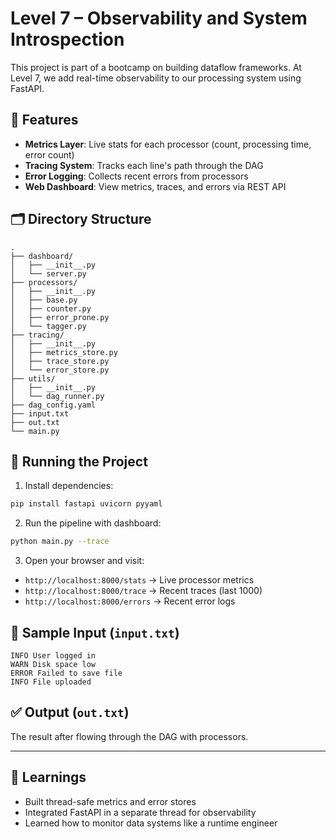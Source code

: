 # Level 7 – Observability and System Introspection

This project is part of a bootcamp on building dataflow frameworks. At Level 7, we add real-time observability to our processing system using FastAPI.

## 📌 Features

- **Metrics Layer**: Live stats for each processor (count, processing time, error count)
- **Tracing System**: Tracks each line's path through the DAG
- **Error Logging**: Collects recent errors from processors
- **Web Dashboard**: View metrics, traces, and errors via REST API

## 🗂️ Directory Structure

```
.
├── dashboard/
│   ├── __init__.py
│   └── server.py
├── processors/
│   ├── __init__.py
│   ├── base.py
│   ├── counter.py
│   ├── error_prone.py
│   └── tagger.py
├── tracing/
│   ├── __init__.py
│   ├── metrics_store.py
│   ├── trace_store.py
│   └── error_store.py
├── utils/
│   ├── __init__.py
│   └── dag_runner.py
├── dag_config.yaml
├── input.txt
├── out.txt
└── main.py
```

## 🚀 Running the Project

1. Install dependencies:

```bash
pip install fastapi uvicorn pyyaml
```

2. Run the pipeline with dashboard:

```bash
python main.py --trace
```

3. Open your browser and visit:

- `http://localhost:8000/stats` → Live processor metrics
- `http://localhost:8000/trace` → Recent traces (last 1000)
- `http://localhost:8000/errors` → Recent error logs

## 📄 Sample Input (`input.txt`)

```text
INFO User logged in
WARN Disk space low
ERROR Failed to save file
INFO File uploaded
```

## ✅ Output (`out.txt`)

The result after flowing through the DAG with processors.

---

## 🧠 Learnings

- Built thread-safe metrics and error stores
- Integrated FastAPI in a separate thread for observability
- Learned how to monitor data systems like a runtime engineer